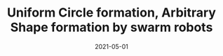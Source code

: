 ---
title: "Uniform Circle formation, Arbitrary Shape formation by swarm robots"
collection: projects_acad
type: "Geometric Shape formation by fat robots, Swarm Robotics"
permalink: /projects/projects_acad/1_Swarm_Robots
venue: "Final year B.E. project, JU"
date: 2021-05-01
location: None
---
